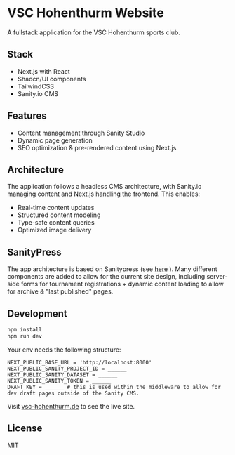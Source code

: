 # VSC Hohenthurm Website

A fullstack application for the VSC Hohenthurm sports club.

## Stack
- Next.js with React
- Shadcn/UI components
- TailwindCSS
- Sanity.io CMS

## Features
- Content management through Sanity Studio
- Dynamic page generation
- SEO optimization & pre-rendered content using Next.js

## Architecture
The application follows a headless CMS architecture, with Sanity.io managing content and Next.js handling the frontend. This enables:
- Real-time content updates
- Structured content modeling
- Type-safe content queries
- Optimized image delivery

## SanityPress

The app architecture is based on Sanitypress (see [here](https://github.com/nuotsu/sanitypress) ). Many different components are added to allow for the current site design, including server-side forms for tournament registrations + dynamic content loading to allow for archive & "last published" pages.

## Development
```bash
npm install
npm run dev
```

Your env needs the following structure:

```
NEXT_PUBLIC_BASE_URL = 'http://localhost:8000'
NEXT_PUBLIC_SANITY_PROJECT_ID = ______
NEXT_PUBLIC_SANITY_DATASET = ______
NEXT_PUBLIC_SANITY_TOKEN = ______
DRAFT_KEY = ______ # this is used within the middleware to allow for dev draft pages outside of the Sanity CMS.
```

Visit [vsc-hohenthurm.de](https://vsc-hohenthurm.de) to see the live site.

## License
MIT
